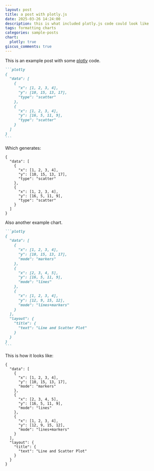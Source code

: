 ```yaml
---
layout: post
title: a post with plotly.js
date: 2025-03-26 14:24:00
description: this is what included plotly.js code could look like
tags: formatting charts
categories: sample-posts
chart:
  plotly: true
giscus_comments: true
---
```


This is an example post with some [plotly](https://plotly.com/javascript/) code.

````markdown
```plotly
{
  "data": [
    {
      "x": [1, 2, 3, 4],
      "y": [10, 15, 13, 17],
      "type": "scatter"
    },
    {
      "x": [1, 2, 3, 4],
      "y": [16, 5, 11, 9],
      "type": "scatter"
    }
  ]
}
```
````

Which generates:

```plotly
{
  "data": [
    {
      "x": [1, 2, 3, 4],
      "y": [10, 15, 13, 17],
      "type": "scatter"
    },
    {
      "x": [1, 2, 3, 4],
      "y": [16, 5, 11, 9],
      "type": "scatter"
    }
  ]
}
```

Also another example chart.

````markdown
```plotly
{
  "data": [
    {
      "x": [1, 2, 3, 4],
      "y": [10, 15, 13, 17],
      "mode": "markers"
    },
    {
      "x": [2, 3, 4, 5],
      "y": [16, 5, 11, 9],
      "mode": "lines"
    },
    {
      "x": [1, 2, 3, 4],
      "y": [12, 9, 15, 12],
      "mode": "lines+markers"
    }
  ],
  "layout": {
    "title": {
      "text": "Line and Scatter Plot"
    }
  }
}
```
````

This is how it looks like:

```plotly
{
  "data": [
    {
      "x": [1, 2, 3, 4],
      "y": [10, 15, 13, 17],
      "mode": "markers"
    },
    {
      "x": [2, 3, 4, 5],
      "y": [16, 5, 11, 9],
      "mode": "lines"
    },
    {
      "x": [1, 2, 3, 4],
      "y": [12, 9, 15, 12],
      "mode": "lines+markers"
    }
  ],
  "layout": {
    "title": {
      "text": "Line and Scatter Plot"
    }
  }
}
```
